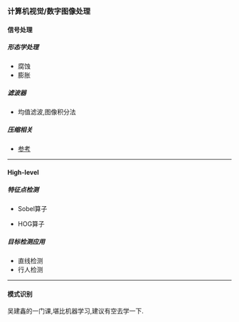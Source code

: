 ### 计算机视觉/数字图像处理

#### 信号处理

##### 形态学处理

- 腐蚀
- 膨胀

##### 滤波器

- 均值滤波,图像积分法

##### 压缩相关

- [参考]()



---

#### High-level

##### 特征点检测

- Sobel算子

- HOG算子

##### 目标检测应用

- 直线检测
- 行人检测

---



#### 模式识别

吴建鑫的一门课,堪比机器学习,建议有空去学一下.

